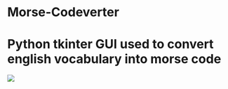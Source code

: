 # Morse-Codeverter
<h1>Python tkinter GUI used to convert english vocabulary into morse code</h1>
<img src=https://github.com/user-attachments/assets/d027d8f5-898c-43ca-9ada-583741dee9fa></img>
